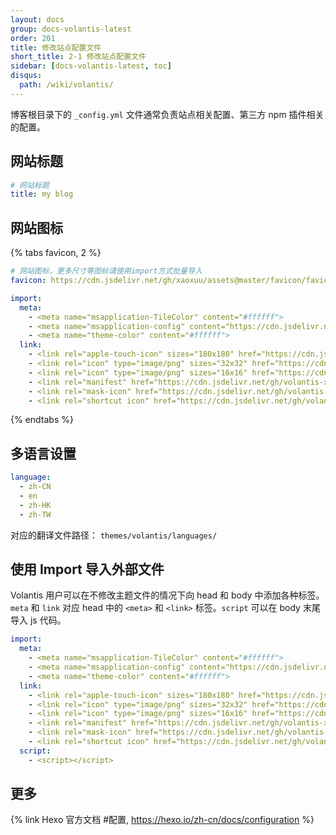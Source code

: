 ```yaml
---
layout: docs
group: docs-volantis-latest
order: 201
title: 修改站点配置文件
short_title: 2-1 修改站点配置文件
sidebar: [docs-volantis-latest, toc]
disqus:
  path: /wiki/volantis/
---
```


博客根目录下的 `_config.yml` 文件通常负责站点相关配置、第三方 npm 插件相关的配置。

## 网站标题

```yaml blog/_config.yml
# 网站标题
title: my blog
```

## 网站图标


{% tabs favicon, 2 %}

<!-- tab 简单方式 -->

```yaml blog/_config.yml
# 网站图标，更多尺寸等图标请使用import方式批量导入
favicon: https://cdn.jsdelivr.net/gh/xaoxuu/assets@master/favicon/favicon.ico
```

<!-- endtab -->

<!-- tab 完全自定义 -->

```yaml blog/_config.yml
import:
  meta:
    - <meta name="msapplication-TileColor" content="#ffffff">
    - <meta name="msapplication-config" content="https://cdn.jsdelivr.net/gh/volantis-x/cdn-org/blog/favicon/browserconfig.xml">
    - <meta name="theme-color" content="#ffffff">
  link:
    - <link rel="apple-touch-icon" sizes="180x180" href="https://cdn.jsdelivr.net/gh/volantis-x/cdn-org/blog/favicon/apple-touch-icon.png">
    - <link rel="icon" type="image/png" sizes="32x32" href="https://cdn.jsdelivr.net/gh/volantis-x/cdn-org/blog/favicon/favicon-32x32.png">
    - <link rel="icon" type="image/png" sizes="16x16" href="https://cdn.jsdelivr.net/gh/volantis-x/cdn-org/blog/favicon/favicon-16x16.png">
    - <link rel="manifest" href="https://cdn.jsdelivr.net/gh/volantis-x/cdn-org/blog/favicon/site.webmanifest">
    - <link rel="mask-icon" href="https://cdn.jsdelivr.net/gh/volantis-x/cdn-org/blog/favicon/safari-pinned-tab.svg" color="#5bbad5">
    - <link rel="shortcut icon" href="https://cdn.jsdelivr.net/gh/volantis-x/cdn-org/blog/favicon/favicon.ico">
```

<!-- endtab -->

{% endtabs %}


## 多语言设置

```yaml blog/_config.yml
language:
  - zh-CN
  - en
  - zh-HK
  - zh-TW
```

对应的翻译文件路径： `themes/volantis/languages/`

## 使用 Import 导入外部文件

Volantis 用户可以在不修改主题文件的情况下向 head 和 body 中添加各种标签。`meta` 和 `link` 对应 head 中的 `<meta>` 和 `<link>` 标签。`script` 可以在 body 末尾导入 js 代码。

```yaml blog/_config.yml
import:
  meta:
    - <meta name="msapplication-TileColor" content="#ffffff">
    - <meta name="msapplication-config" content="https://cdn.jsdelivr.net/gh/volantis-x/cdn-org/blog/favicon/browserconfig.xml">
    - <meta name="theme-color" content="#ffffff">
  link:
    - <link rel="apple-touch-icon" sizes="180x180" href="https://cdn.jsdelivr.net/gh/volantis-x/cdn-org/blog/favicon/apple-touch-icon.png">
    - <link rel="icon" type="image/png" sizes="32x32" href="https://cdn.jsdelivr.net/gh/volantis-x/cdn-org/blog/favicon/favicon-32x32.png">
    - <link rel="icon" type="image/png" sizes="16x16" href="https://cdn.jsdelivr.net/gh/volantis-x/cdn-org/blog/favicon/favicon-16x16.png">
    - <link rel="manifest" href="https://cdn.jsdelivr.net/gh/volantis-x/cdn-org/blog/favicon/site.webmanifest">
    - <link rel="mask-icon" href="https://cdn.jsdelivr.net/gh/volantis-x/cdn-org/blog/favicon/safari-pinned-tab.svg" color="#5bbad5">
    - <link rel="shortcut icon" href="https://cdn.jsdelivr.net/gh/volantis-x/cdn-org/blog/favicon/favicon.ico">
  script:
    - <script></script>
```

## 更多

{% link Hexo 官方文档 #配置, https://hexo.io/zh-cn/docs/configuration %}

